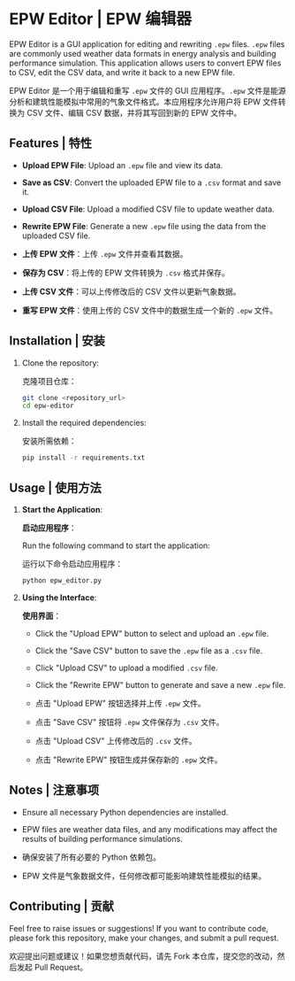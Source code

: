 # EPW Editor | EPW 编辑器

EPW Editor is a GUI application for editing and rewriting `.epw` files. `.epw` files are commonly used weather data formats in energy analysis and building performance simulation. This application allows users to convert EPW files to CSV, edit the CSV data, and write it back to a new EPW file.

EPW Editor 是一个用于编辑和重写 `.epw` 文件的 GUI 应用程序。`.epw` 文件是能源分析和建筑性能模拟中常用的气象文件格式。本应用程序允许用户将 EPW 文件转换为 CSV 文件、编辑 CSV 数据，并将其写回到新的 EPW 文件中。

## Features | 特性

- **Upload EPW File**: Upload an `.epw` file and view its data.
- **Save as CSV**: Convert the uploaded EPW file to a `.csv` format and save it.
- **Upload CSV File**: Upload a modified CSV file to update weather data.
- **Rewrite EPW File**: Generate a new `.epw` file using the data from the uploaded CSV file.

- **上传 EPW 文件**：上传 `.epw` 文件并查看其数据。
- **保存为 CSV**：将上传的 EPW 文件转换为 `.csv` 格式并保存。
- **上传 CSV 文件**：可以上传修改后的 CSV 文件以更新气象数据。
- **重写 EPW 文件**：使用上传的 CSV 文件中的数据生成一个新的 `.epw` 文件。

## Installation | 安装

1. Clone the repository:

   克隆项目仓库：

   ```sh
   git clone <repository_url>
   cd epw-editor
   ```

2. Install the required dependencies:

   安装所需依赖：

   ```sh
   pip install -r requirements.txt
   ```

## Usage | 使用方法

1. **Start the Application**:

   **启动应用程序**：

   Run the following command to start the application:

   运行以下命令启动应用程序：

   ```sh
   python epw_editor.py
   ```

2. **Using the Interface**:

   **使用界面**：
   - Click the "Upload EPW" button to select and upload an `.epw` file.
   - Click the "Save CSV" button to save the `.epw` file as a `.csv` file.
   - Click "Upload CSV" to upload a modified `.csv` file.
   - Click the "Rewrite EPW" button to generate and save a new `.epw` file.

   - 点击 "Upload EPW" 按钮选择并上传 `.epw` 文件。
   - 点击 "Save CSV" 按钮将 `.epw` 文件保存为 `.csv` 文件。
   - 点击 "Upload CSV" 上传修改后的 `.csv` 文件。
   - 点击 "Rewrite EPW" 按钮生成并保存新的 `.epw` 文件。

## Notes | 注意事项

- Ensure all necessary Python dependencies are installed.
- EPW files are weather data files, and any modifications may affect the results of building performance simulations.

- 确保安装了所有必要的 Python 依赖包。
- EPW 文件是气象数据文件，任何修改都可能影响建筑性能模拟的结果。

## Contributing | 贡献

Feel free to raise issues or suggestions! If you want to contribute code, please fork this repository, make your changes, and submit a pull request.

欢迎提出问题或建议！如果您想贡献代码，请先 Fork 本仓库，提交您的改动，然后发起 Pull Request。

